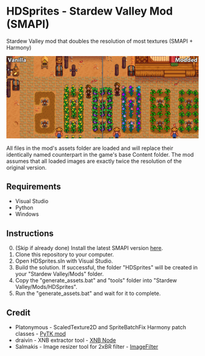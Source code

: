 # HDSprites - Stardew Valley Mod (SMAPI)
Stardew Valley mod that doubles the resolution of most textures (SMAPI + Harmony) 

![Comparison Image](HDSprites_Comparison.png)

All files in the mod's assets folder are loaded and will replace their identically named counterpart in the game's base Content folder. The mod assumes that all loaded images are exactly twice the resolution of the original version.

## Requirements
* Visual Studio
* Python
* Windows

## Instructions
0. (Skip if already done) Install the latest SMAPI version [here](https://smapi.io/). 
1. Clone this repository to your computer.
2. Open HDSprites.sln with Visual Studio.
3. Build the solution. If successful, the folder "HDSprites" will be created in your "Stardew Valley/Mods" folder.
4. Copy the "generate_assets.bat" and "tools" folder into "Stardew Valley/Mods/HDSprites".
5. Run the "generate_assets.bat" and wait for it to complete.

## Credit
* Platonymous - ScaledTexture2D and SpriteBatchFix Harmony patch classes - [PyTK mod](https://github.com/Platonymous/Stardew-Valley-Mods/blob/master/PyTK)
* draivin - XNB extractor tool - [XNB Node](https://github.com/draivin/XNBNode)
* Salmakis - Image resizer tool for 2xBR filter - [ImageFilter](https://github.com/Salmakis/ImageFilterCollection)
